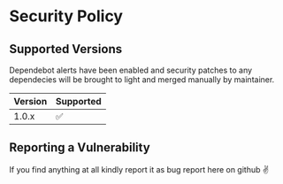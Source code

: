 # Security Policy

## Supported Versions

Dependebot alerts have been enabled and security patches to any dependecies will be brought to light and merged manually by maintainer.

| Version | Supported          |
| ------- | ------------------ |
| 1.0.x   | :white_check_mark: |


## Reporting a Vulnerability

If you find anything at all kindly report it as bug report here on github ✌️
